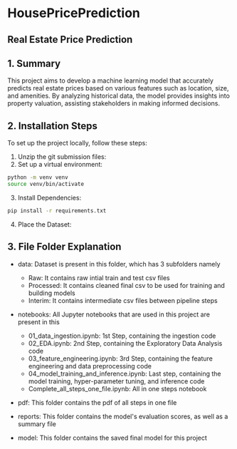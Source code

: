 # HousePricePrediction

## Real Estate Price Prediction

## 1. Summary

This project aims to develop a machine learning model that accurately predicts real estate prices based on various features such as location, size, and amenities. By analyzing historical data, the model provides insights into property valuation, assisting stakeholders in making informed decisions.

## 2. Installation Steps

To set up the project locally, follow these steps:

1. Unzip the git submission files:
2. Set up a virtual environment:

```bash
python -m venv venv
source venv/bin/activate
```

3. Install Dependencies:

```bash
pip install -r requirements.txt
```

4. Place the Dataset:

## 3. File Folder Explanation

- data: Dataset is present in this folder, which has 3 subfolders namely

  - Raw: It contains raw intial train and test csv files
  - Processed: It contains cleaned final csv to be used for training and building models
  - Interim: It contains intermediate csv files between pipeline steps

- notebooks: All Jupyter notebooks that are used in this project are present in this

  - 01_data_ingestion.ipynb: 1st Step, containing the ingestion code
  - 02_EDA.ipynb: 2nd Step, containing the Exploratory Data Analysis code
  - 03_feature_engineering.ipynb: 3rd Step, containing the feature engineering and data preprocessing code
  - 04_model_training_and_inference.ipynb: Last step, containing the model training, hyper-parameter tuning, and inference code
  - Complete_all_steps_one_file.ipynb: All in one steps notebook

- pdf: This folder contains the pdf of all steps in one file
- reports: This folder contains the model's evaluation scores, as well as a summary file
- model: This folder contains the saved final model for this project

<!--
4.  Data Preprocessing

    Handle missing values (e.g., imputation).
    Convert categorical features to numerical (one-hot encoding, label encoding).
    Normalize or standardize numerical features.
    Remove outliers.

5.  Feature Engineering

    Create new relevant features (e.g., price per square foot).
    Perform dimensionality reduction if needed.

6.  Data Splitting

    Split data into training, validation, and test sets (e.g., 70%-15%-15%).

7.  Model Selection

    Choose models like Linear Regression, Decision Trees, Random Forest, Gradient Boosting (XGBoost, LightGBM), or Neural Networks.

8.  Model Training

    Train models using the training data.
    Use hyperparameter tuning (Grid Search, Random Search, Bayesian Optimization).

9.  Model Evaluation

    Evaluate models using metrics like RMSE, MAE, and R².

10. Model Deployment

    Save the trained model (pickle, joblib, or TensorFlow format).
    Deploy using Flask, FastAPI, or a cloud service (AWS, GCP, Azure). -->
